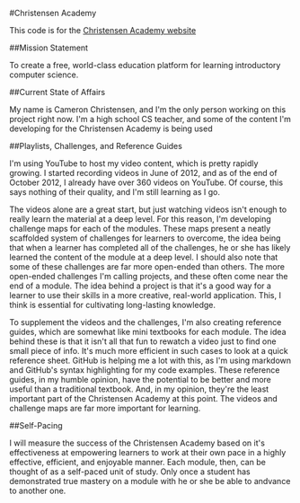 #Christensen Academy

This code is for the [Christensen Academy website](http://christensenacademy.org)

##Mission Statement

To create a free, world-class education platform for learning introductory computer science.

##Current State of Affairs

My name is Cameron Christensen, and I'm the only person working on this project right now. I'm a high school CS teacher, and some of the content I'm developing for the Christensen Academy is being used

##Playlists, Challenges, and Reference Guides

I'm using YouTube to host my video content, which is pretty rapidly growing. I started recording videos in June of 2012, and as of the end of October 2012, I already have over 360 videos on YouTube. Of course, this says nothing of their quality, and I'm still learning as I go.

The videos alone are a great start, but just watching videos isn't enough to really learn the material at a deep level. For this reason, I'm developing challenge maps for each of the modules. These maps present a neatly scaffolded system of challenges for learners to overcome, the idea being that when a learner has completed all of the challenges, he or she has likely learned the content of the module at a deep level. I should also note that some of these challenges are far more open-ended than others. The more open-ended challenges I'm calling projects, and these often come near the end of a module. The idea behind a project is that it's a good way for a learner to use their skills in a more creative, real-world application. This, I think is essential for cultivating long-lasting knowledge.

To supplement the videos and the challenges, I'm also creating reference guides, which are somewhat like mini textbooks for each module. The idea behind these is that it isn't all that fun to rewatch a video just to find one small piece of info. It's much more efficient in such cases to look at a quick reference sheet. GitHub is helping me a lot with this, as I'm using markdown and GitHub's syntax highlighting for my code examples. These reference guides, in my humble opinion, have the potential to be better and more useful than a traditional textbook. And, in my opinion, they're the least important part of the Christensen Academy at this point. The videos and challenge maps are far more important for learning.

##Self-Pacing

I will measure the success of the Christensen Academy based on it's effectiveness at empowering learners to work at their own pace in a highly effective, efficient, and enjoyable manner. Each module, then, can be thought of as a self-paced unit of study. Only once a student has demonstrated true mastery on a module with he or she be able to andvance to another one.

